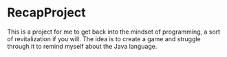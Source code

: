 # RecapProject
This is a project for me to get back into the mindset of programming, a sort of revitalization if you will. The idea is to create a game and struggle through it to remind myself about the Java language.
